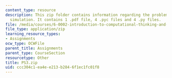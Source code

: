 ```yaml
---
content_type: resource
description: This zip folder contains information regarding the problem set 3 robot
  simulation. It contains 1 .pdf file, 4 .pyc files and 4 .py files.
file: /media/courses/6-0002-introduction-to-computational-thinking-and-data-science-fall-2016/ccc304c1ea4ee213b2846f1ec1fc01f8_PS3.zip
file_type: application/zip
learning_resource_types:
- Assignments
ocw_type: OCWFile
parent_title: Assignments
parent_type: CourseSection
resourcetype: Other
title: PS3.zip
uid: ccc304c1-ea4e-e213-b284-6f1ec1fc01f8
---
```

